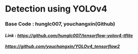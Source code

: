 # Detection using YOLOv4

### Base Code : hunglc007, youchangxin(Github)

#### *Link : https://github.com/hunglc007/tensorflow-yolov4-tflite*

####	 			*https://github.com/youchangxin/YOLOv4_tensorflow2*



